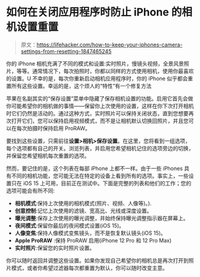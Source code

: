 # 如何在关闭应用程序时防止 iPhone 的相机设置重置

> 原文：<https://lifehacker.com/how-to-keep-your-iphones-camera-settings-from-resetting-1847465245>

你的 iPhone 相机充满了不同的模式和设置:实时照片，慢镜头视频，全景风景照片，等等。通常情况下，每次拍照时，你都以同样的方式使用相机，使用你最喜欢的设置。U 不幸的是，每次你重新启动相机应用程序时，你的 iPhone 似乎都会重置所有这些设置。幸运的是，这个烦人的“特性”有一个修复方法



苹果在名副其实的“保存设置”菜单中隐藏了保存相机设置的功能。启用它首先会做你可能希望你的相机做的事情——保留你上次使用的设置，这样在你下次打开相机时它们仍然是活动的。通过这种方式，实时照片可以保持关闭状态，直到您想要再次打开它们，您可以保持启用视频模式，而不是让相机默认切换回照片，并且您可以在每次拍摄时保持启用 ProRAW。

要找到这些设置，只需前往**设置>相机>保存设置**。在这里，您将看到一组选项，每个选项都有自己的开关。浏览列表，并启用您希望相机记住的选项旁边的切换，并保留您希望相机每次重置的选项。

然而，要记住的是，这个列表在每部 iPhone 上都不一样。由于一些 iPhones 具有不同的相机功能，您可能无法在特定的设备上看到所有的选项。事实上，一些设置只在 iOS 15 上可用，目前正在测试中。下面是完整的列表和他们的工作；您的选项可能会有所不同:

*   **相机模式**:保持上次使用的相机模式(照片、视频、人像等)。).
*   **创意控制**:记忆上次使用的滤镜、宽高比、光线或深度设置。
*   **曝光调整**:保存上次使用的曝光调整，并始终保持曝光调整指示器在屏幕上。
*   **夜间模式**:保留你最后的夜间模式设置(iOS 15)。
*   **人像变焦**:保持人像模式变焦镜头，而不是恢复默认镜头(iOS 15)。
*   **Apple ProRAW** :保持 ProRAW 启用(iPhone 12 Pro 和 12 Pro Max)
*   **实时照片**:保留您的实时照片设置。

你可以随时返回并调整这些设置。如果你发现自己希望你的相机总是再次打开到照片模式，或者你希望过滤器每次都重置为默认，你可以随时改变主意。